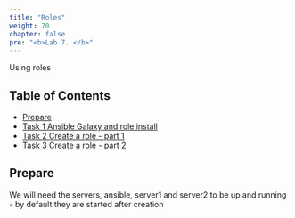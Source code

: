 ```yaml
---
title: "Roles"
weight: 70
chapter: false
pre: "<b>Lab 7. </b>"
---
```


Using roles

## Table of Contents

- [Prepare](#prepare)
- [Task 1 Ansible Galaxy and role install](task1)
- [Task 2 Create a role - part 1](task2)
- [Task 3 Create a role - part 2](task3)

## Prepare

We will need the servers, ansible, server1 and server2 to be up and running - by default they are started after creation
